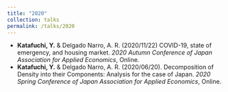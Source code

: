 ```yaml
---
title: "2020"
collection: talks
permalink: /talks/2020
---
```

* **Katafuchi, Y.** & Delgado Narro, A. R. (2020/11/22) COVID-19, state of emergency, and housing market. <i>2020 Autumn Conference of Japan Association for Applied Economics</i>, Online.
* **Katafuchi, Y.** & Delgado Narro, A. R. (2020/06/20). Decomposition of Density into their Components: Analysis for the case of Japan. <i>2020 Spring Conference of Japan Association for Applied Economics</i>, Online.